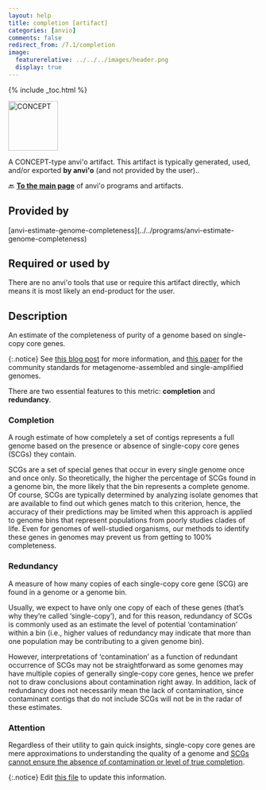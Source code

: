 ```yaml
---
layout: help
title: completion [artifact]
categories: [anvio]
comments: false
redirect_from: /7.1/completion
image:
  featurerelative: ../../../images/header.png
  display: true
---
```



{% include _toc.html %}


<img src="../../images/icons/CONCEPT.png" alt="CONCEPT" style="width:100px; border:none" />

A CONCEPT-type anvi'o artifact. This artifact is typically generated, used, and/or exported **by anvi'o** (and not provided by the user)..

🔙 **[To the main page](../../)** of anvi'o programs and artifacts.

## Provided by


<p style="text-align: left" markdown="1"><span class="artifact-p">[anvi-estimate-genome-completeness](../../programs/anvi-estimate-genome-completeness)</span></p>


## Required or used by


There are no anvi'o tools that use or require this artifact directly, which means it is most likely an end-product for the user.


## Description

An estimate of the completeness of purity of a genome based on single-copy core genes.

{:.notice}
See [this blog post](http://merenlab.org/2016/06/09/assessing-completion-and-contamination-of-MAGs/) for more information, and [this paper](https://doi.org/10.1038/nbt.3893) for the community standards for metagenome-assembled and single-amplified genomes.

There are two essential features to this metric: **completion** and **redundancy**.

### Completion

A rough estimate of how completely a set of contigs represents a full genome based on the presence or absence of single-copy core genes (SCGs) they contain. 

SCGs are a set of special genes that occur in every single genome once and once only. So theoretically, the higher the percentage of SCGs found in a genome bin, the more likely that the bin represents a complete genome. Of course, SCGs are typically determined by analyzing isolate genomes that are available to find out which genes match to this criterion, hence, the accuracy of their predictions may be limited when this approach is applied to genome bins that represent populations from poorly studies clades of life. Even for genomes of well-studied organisms, our methods to identify these genes in genomes may prevent us from getting to 100% completeness.

### Redundancy

A measure of how many copies of each single-copy core gene (SCG) are found in a genome or a genome bin.

Usually, we expect to have only one copy of each of these genes (that’s why they’re called ‘single-copy’), and for this reason, redundancy of SCGs is commonly used as an estimate the level of potential ‘contamination’ within a bin (i.e., higher values of redundancy may indicate that more than one population may be contributing to a given genome bin).

However, interpretations of ‘contamination’ as a function of redundant occurrence of SCGs may not be straightforward as some genomes may have multiple copies of generally single-copy core genes, hence we prefer not to draw conclusions about contamination right away. In addition, lack of redundancy does not necessarily mean the lack of contamination, since contaminant contigs that do not include SCGs will not be in the radar of these estimates.

### Attention

Regardless of their utility to gain quick insights, single-copy core genes are mere approximations to understanding the quality of a genome and [SCGs cannot ensure the absence of contamination or level of true completion](https://doi.org/10.1101/gr.258640.119).


{:.notice}
Edit [this file](https://github.com/merenlab/anvio/tree/master/anvio/docs/artifacts/completion.md) to update this information.

